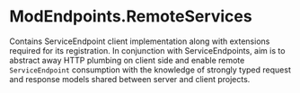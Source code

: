 # ModEndpoints.RemoteServices

Contains ServiceEndpoint client implementation along with extensions required for its registration. In conjunction with ServiceEndpoints, aim is to abstract away HTTP plumbing on client side and enable remote `ServiceEndpoint` consumption with the knowledge of strongly typed request and response models shared between server and client projects.